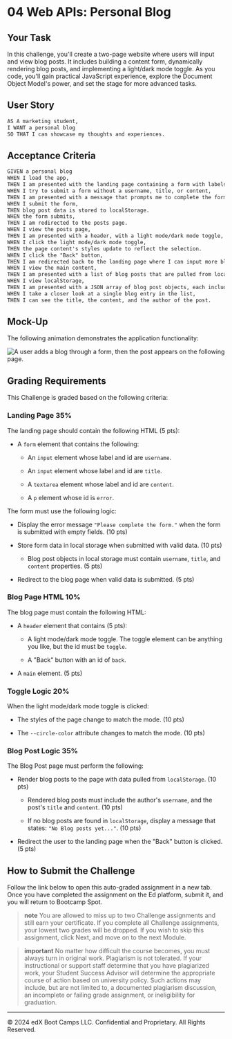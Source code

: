 # 04 Web APIs: Personal Blog

## Your Task

In this challenge, you'll create a two-page website where users will input and view blog posts. It includes building a content form, dynamically rendering blog posts, and implementing a light/dark mode toggle. As you code, you'll gain practical JavaScript experience, explore the Document Object Model's power, and set the stage for more advanced tasks.

## User Story

```md
AS A marketing student,
I WANT a personal blog
SO THAT I can showcase my thoughts and experiences.
```

## Acceptance Criteria

```md
GIVEN a personal blog
WHEN I load the app,
THEN I am presented with the landing page containing a form with labels and inputs for username, blog title, and blog content.
WHEN I try to submit a form without a username, title, or content,
THEN I am presented with a message that prompts me to complete the form.
WHEN I submit the form,
THEN blog post data is stored to localStorage.
WHEN the form submits,
THEN I am redirected to the posts page.
WHEN I view the posts page,
THEN I am presented with a header, with a light mode/dark mode toggle, and a "Back" button.
WHEN I click the light mode/dark mode toggle,
THEN the page content's styles update to reflect the selection.
WHEN I click the "Back" button,
THEN I am redirected back to the landing page where I can input more blog entries.
WHEN I view the main content,
THEN I am presented with a list of blog posts that are pulled from localStorage.
WHEN I view localStorage,
THEN I am presented with a JSON array of blog post objects, each including the post author's username, title of the post, and post's content.
WHEN I take a closer look at a single blog entry in the list,
THEN I can see the title, the content, and the author of the post.
```

## Mock-Up

The following animation demonstrates the application functionality:

![A user adds a blog through a form, then the post appears on the following page.](./Assets/100-web-apis-challenge-demo.gif)

## Grading Requirements

This Challenge is graded based on the following criteria:
### Landing Page 35%

The landing page should contain the following HTML (5 pts):

* A `form` element that contains the following:

  * An `input` element whose label and id are `username`.

  * An `input` element whose label and id are `title`.

  * A `textarea` element whose label and id are `content`.

  * A `p` element whose id is `error`.

The form must use the following logic:

* Display the error message `"Please complete the form."` when the form is submitted with empty fields. (10 pts)

* Store form data in local storage when submitted with valid data. (10 pts)

  * Blog post objects in local storage must contain `username`, `title`, and `content` properties. (5 pts)

* Redirect to the blog page when valid data is submitted. (5 pts)

### Blog Page HTML 10%

The blog page must contain the following HTML:

* A `header` element that contains (5 pts):

  * A light mode/dark mode toggle. The toggle element can be anything you like, but the id must be `toggle`.

  * A "Back" button with an id of `back`.

* A `main` element. (5 pts)

### Toggle Logic 20%

When the light mode/dark mode toggle is clicked:

* The styles of the page change to match the mode. (10 pts)

* The `--circle-color` attribute changes to match the mode. (10 pts)

### Blog Post Logic 35%

The Blog Post page must perform the following:

* Render blog posts to the page with data pulled from `localStorage`. (10 pts)

  * Rendered blog posts must include the author's `username`, and the post's `title` and `content`. (10 pts)

  * If no blog posts are found in `localStorage`, display a message that states: `"No Blog posts yet..."`. (10 pts)

* Redirect the user to the landing page when the "Back" button is clicked. (5 pts)

## How to Submit the Challenge

Follow the link below to open this auto-graded assignment in a new tab. Once you have completed the assignment on the Ed platform, submit it, and you will return to Bootcamp Spot.

> **note** You are allowed to miss up to two Challenge assignments and still earn your certificate. If you complete all Challenge assignments, your lowest two grades will be dropped. If you wish to skip this assignment, click Next, and move on to the next Module.

> **important** No matter how difficult the course becomes, you must always turn in original work. Plagiarism is not tolerated. If your instructional or support staff determine that you have plagiarized work, your Student Success Advisor will determine the appropriate course of action based on university policy. Such actions may include, but are not limited to, a documented plagiarism discussion, an incomplete or failing grade assignment, or ineligibility for graduation.

---

© 2024 edX Boot Camps LLC. Confidential and Proprietary. All Rights Reserved.
